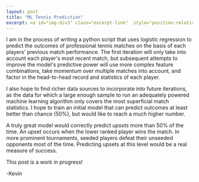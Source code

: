 ```yaml
---
layout: post
title: "ML Tennis Prediction"
excerpt: <a id="img-div3" class="excerpt-link"  style="position:relative"  href="https://kevinrosenfield.com/Predict-Tennis/"><img width = "50%", height = "auto" src="/images/tennis_analytics.jpeg" alt="obtained from https://www.pinnacle.com/"><div id="img-box3" style="bottom:5px;height:55px;width:100%;background-color:black;justify-self:center;opacity:0.5;position:absolute;display:none"></div><div id="img-caption3" style="bottom:5px;left:3px;height:55px;width:100%;justify-self:center;position:absolute;display:none;opacity:1.0;color:white;text-align:left;">Read More</div></a>
---
```

<div>
<p>
I am in the process of writing a python script that uses logistic regression to predict the outcomes of professional tennis matches on the basis of each players' previous match performance. The first iteration will only take into account each player's most recent match, but subsequent attempts to improve the model's predictive power will use more complex feature combinations, take momentum over multiple matches into account, and factor in the head-to-head record and statistics of each player.
</p>

<p>
I also hope to find richer data sources to incorporate into future iterations, as the data for which a large enough sample to run an adequately powered machine learning algorithm only covers the most superficial match statistics. I hope to train an initial model that can predict outcomes at least better than chance (50%), but would like to reach a much higher number.
</p>

<p>
A truly great model would correctly predict <i>upsets</i> more than 50% of the time. An upset occurs when the lower ranked player wins the match. In more prominent tournaments, seeded players defeat their unseeded opponents most of the time. Predicting upsets at this level would be a real measure of success.
</p>

<p>
This post is a work in progress!
</p>

<p>
-Kevin
</p>
</div>
